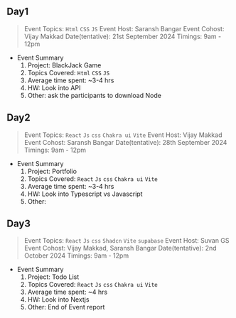 ## Day1

> Event Topics: `Html` `CSS` `JS`
> Event Host: Saransh Bangar
> Event Cohost: Vijay Makkad
> Date(tentative): 21st September 2024
> Timings: 9am - 12pm

- Event Summary
	1) Project: BlackJack Game
	2) Topics Covered: `Html` `CSS` `JS`
	3) Average time spent: ~3-4 hrs
	4) HW: Look into API
	5) Other: ask the participants to download Node
## Day2

> Event Topics: `React` `Js` `css` `Chakra ui` `Vite`
> Event Host: Vijay Makkad
> Event Cohost: Saransh Bangar
> Date(tentative): 28th September 2024
> Timings: 9am - 12pm

- Event Summary
	1) Project: Portfolio
	2) Topics Covered: `React` `Js` `css` `Chakra ui` `Vite`
	3) Average time spent: ~3-4 hrs
	4) HW: Look into Typescript vs Javascript
	5) Other: 
## Day3

> Event Topics: `React` `Js` `css` `Shadcn` `Vite` `supabase`
> Event Host: Suvan GS
> Event Cohost: Vijay Makkad, Saransh Bangar 
> Date(tentative): 2nd October 2024
> Timings: 9am - 12pm

- Event Summary
	1) Project: Todo List
	2) Topics Covered: `React` `Js` `css` `Chakra ui` `Vite`
	3) Average time spent: ~4 hrs
	4) HW: Look into Nextjs
	5) Other: End of Event report

